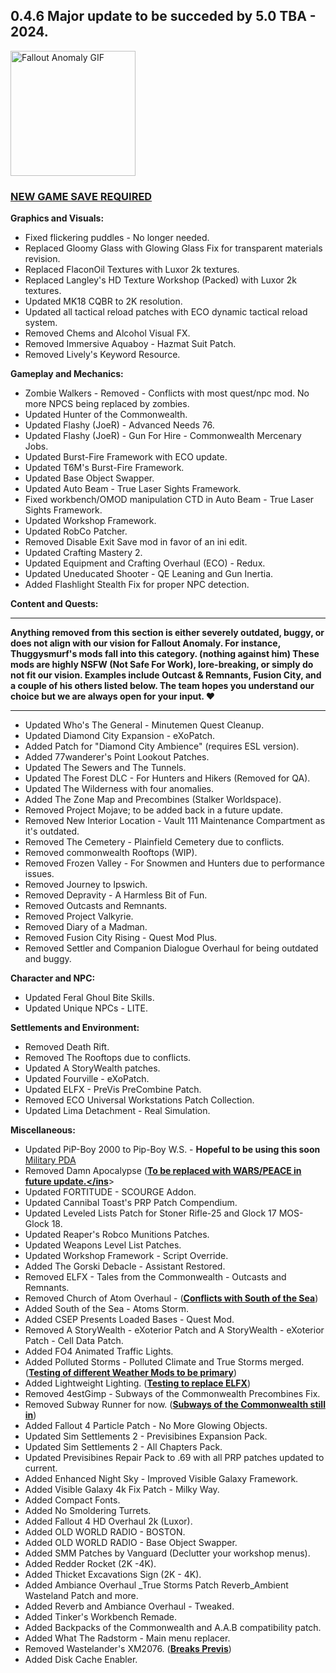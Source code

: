 ## 0.4.6 Major update to be succeded by 5.0 TBA - 2024.

<p align="left">
  <img src="https://media.tenor.com/Z5gY5ND53hEAAAAi/okuu-warning.gif" alt="Fallout Anomaly GIF" width="200" height="200">
</p>



### <ins>**NEW GAME SAVE REQUIRED**</ins>



**Graphics and Visuals:**
- Fixed flickering puddles - No longer needed.
- Replaced Gloomy Glass with Glowing Glass Fix for transparent materials revision.
- Replaced FlaconOil Textures with Luxor 2k textures.
- Replaced Langley's HD Texture Workshop (Packed) with Luxor 2k textures.
- Updated MK18 CQBR to 2K resolution.
- Updated all tactical reload patches with ECO dynamic tactical reload system.
- Removed Chems and Alcohol Visual FX.
- Removed Immersive Aquaboy - Hazmat Suit Patch.
- Removed Lively's Keyword Resource.

**Gameplay and Mechanics:**
- Zombie Walkers - Removed - Conflicts with most quest/npc mod. No more NPCS being replaced by zombies.
- Updated Hunter of the Commonwealth.
- Updated Flashy (JoeR) - Advanced Needs 76.
- Updated Flashy (JoeR) - Gun For Hire - Commonwealth Mercenary Jobs.
- Updated Burst-Fire Framework with ECO update.
- Updated T6M's Burst-Fire Framework.
- Updated Base Object Swapper.
- Updated Auto Beam - True Laser Sights Framework.
- Fixed workbench/OMOD manipulation CTD in Auto Beam - True Laser Sights Framework.
- Updated Workshop Framework.
- Updated RobCo Patcher.
- Removed Disable Exit Save mod in favor of an ini edit.
- Updated Crafting Mastery 2.
- Updated Equipment and Crafting Overhaul (ECO) - Redux.
- Updated Uneducated Shooter - QE Leaning and Gun Inertia.
- Added Flashlight Stealth Fix for proper NPC detection.

**Content and Quests:**

---

**Anything removed from this section is either severely outdated, buggy, or does not align with our vision for Fallout Anomaly. For instance, Thuggysmurf's mods fall into this category. (nothing against him) These mods are highly NSFW (Not Safe For Work), lore-breaking, or simply do not fit our vision. Examples include Outcast & Remnants, Fusion City, and a couple of his others listed below. The team hopes you understand our choice but we are always open for your input. ❤️**

---

- Updated Who's The General - Minutemen Quest Cleanup.
- Updated Diamond City Expansion - eXoPatch.
- Added Patch for "Diamond City Ambience" (requires ESL version).
- Added 77wanderer's Point Lookout Patches.
- Updated The Sewers and The Tunnels.
- Updated The Forest DLC - For Hunters and Hikers (Removed for QA).
- Updated The Wilderness with four anomalies.
- Added The Zone Map and Precombines (Stalker Worldspace).
- Removed Project Mojave; to be added back in a future update.
- Removed New Interior Location - Vault 111 Maintenance Compartment as it's outdated.
- Removed The Cemetery - Plainfield Cemetery due to conflicts.
- Removed commonwealth Rooftops (WIP).
- Removed Frozen Valley - For Snowmen and Hunters due to performance issues.
- Removed Journey to Ipswich.
- Removed Depravity - A Harmless Bit of Fun.
- Removed Outcasts and Remnants.
- Removed Project Valkyrie.
- Removed Diary of a Madman.
- Removed Fusion City Rising - Quest Mod Plus.
- Removed Settler and Companion Dialogue Overhaul for being outdated and buggy.

**Character and NPC:**
- Updated Feral Ghoul Bite Skills.
- Updated Unique NPCs - LITE.

**Settlements and Environment:**
- Removed Death Rift.
- Removed The Rooftops due to conflicts.
- Updated A StoryWealth patches.
- Updated Fourville - eXoPatch.
- Updated ELFX - PreVis PreCombine Patch.
- Removed ECO Universal Workstations Patch Collection.
- Updated Lima Detachment - Real Simulation.

**Miscellaneous:**
- Updated PiP-Boy 2000 to Pip-Boy W.S. - **Hopeful to be using this soon** [Military PDA](https://www.youtube.com/watch?v=2SYreIwqFUo)
- Removed Damn Apocalypse (**<ins>To be replaced with WARS/PEACE in future update.</ins**>
- Updated FORTITUDE - SCOURGE Addon.
- Updated Cannibal Toast's PRP Patch Compendium.
- Updated Leveled Lists Patch for Stoner Rifle-25 and Glock 17 MOS-Glock 18.
- Updated Reaper's Robco Munitions Patches.
- Updated Weapons Level List Patches.
- Updated Workshop Framework - Script Override.
- Added The Gorski Debacle - Assistant Restored.
- Removed ELFX - Tales from the Commonwealth - Outcasts and Remnants.
- Removed Church of Atom Overhaul - (**<ins>Conflicts with South of the Sea**</ins>)
- Added South of the Sea - Atoms Storm.
- Added CSEP Presents Loaded Bases - Quest Mod.
- Removed A StoryWealth - eXoterior Patch and A StoryWealth - eXoterior Patch - Cell Data Patch.
- Added FO4 Animated Traffic Lights.
- Added Polluted Storms - Polluted Climate and True Storms merged. (**<ins>Testing of different Weather Mods to be primary</ins>**)
- Added Lightweight Lighting. (**<ins>Testing to replace ELFX</ins>**)
- Removed 4estGimp - Subways of the Commonwealth Precombines Fix.
- Removed Subway Runner for now. (<ins>**Subways of the Commonwealth still in</ins>**)
- Added Fallout 4 Particle Patch - No More Glowing Objects.
- Updated Sim Settlements 2 - Previsibines Expansion Pack.
- Updated Sim Settlements 2 - All Chapters Pack.
- Updated Previsibines Repair Pack to .69 with all PRP patches updated to current.
- Added Enhanced Night Sky - Improved Visible Galaxy Framework.
- Added Visible Galaxy 4k Fix Patch - Milky Way.
- Added Compact Fonts.
- Added No Smoldering Turrets.
- Added Fallout 4 HD Overhaul 2k (Luxor).
- Added OLD WORLD RADIO - BOSTON.
- Added OLD WORLD RADIO - Base Object Swapper.
- Added SMM Patches by Vanguard (Declutter your workshop menus).
- Added Redder Rocket (2K -4K).
- Added Thicket Excavations Sign (2K - 4K).
- Added Ambiance Overhaul _True Storms Patch Reverb_Ambient Wasteland Patch and more.
- Added Reverb and Ambiance Overhaul - Tweaked.
- Added Tinker's Workbench Remade.
- Added Backpacks of the Commonwealth and A.A.B compatibility patch.
- Added What The Radstorm - Main menu replacer.
- Removed Wastelander's XM2076. (<ins>**Breaks Previs**</ins>)
- Added Disk Cache Enabler.
